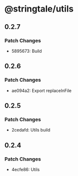 # @stringtale/utils

## 0.2.7

### Patch Changes

- 5895673: Build

## 0.2.6

### Patch Changes

- ae094a2: Export replaceInFile

## 0.2.5

### Patch Changes

- 2cedafd: Utils build

## 0.2.4

### Patch Changes

- 4ecfe86: Utils

